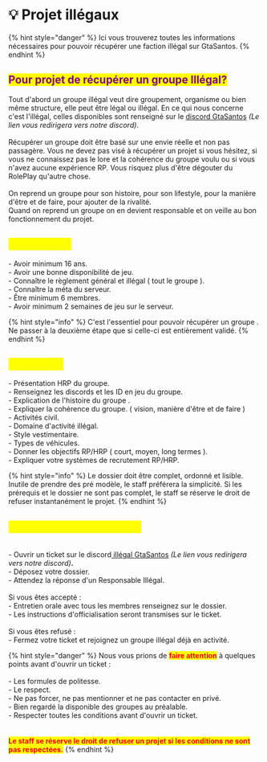# 💡 Projet illégaux

{% hint style="danger" %}
Ici vous trouverez toutes les informations nécessaires pour pouvoir récupérer une faction illégal sur GtaSantos.
{% endhint %}

## <mark style="color:purple;">**Pour projet de récupérer un groupe Illégal?**</mark>  <a href="#bkmrk-r-c3-a9cup-c3-a9rer-une-factio" id="bkmrk-r-c3-a9cup-c3-a9rer-une-factio"></a>

Tout d'abord un groupe illégal veut dire groupement, organisme ou bien même structure, elle peut être légal ou illégal. En ce qui nous concerne c'est l'illégal, celles disponibles sont renseigné sur le [discord GtaSantos](https://discord.gg/Tr3qfzYuaz) _(Le lien vous redirigera vers notre discord)_.\
\
Récupérer un groupe doit être basé sur une envie réelle et non pas passagère. Vous ne devez pas visé à récupérer un projet si vous hésitez, si vous ne connaissez pas le lore et la cohérence du groupe voulu ou si vous n'avez aucune expérience RP. Vous risquez plus d'être dégouter du RolePlay qu'autre chose.\
\
On reprend un groupe pour son histoire, pour son lifestyle, pour la manière d'être et de faire, pour ajouter de la rivalité.\
Quand on reprend un groupe on en devient responsable et on veille au bon fonctionnement du projet.

## <mark style="color:yellow;">**1 | Prérequis**</mark>  <a href="#bkmrk-1-7c-pr-c3-a9requis-3a" id="bkmrk-1-7c-pr-c3-a9requis-3a"></a>

\- Avoir minimum 16 ans.\
\- Avoir une bonne disponibilité de jeu.\
\- Connaître le règlement général et illégal ( tout le groupe ).\
\- Connaître la méta du serveur.\
\- Être minimum 6 membres.\
\- Avoir minimum 2 semaines de jeu sur le serveur.

{% hint style="info" %}
C'est l'essentiel pour pouvoir récupérer un groupe . Ne passer à la deuxième étape que si celle-ci est entièrement validé.
{% endhint %}

## <mark style="color:yellow;">**2 | Dossier**</mark>  <a href="#bkmrk-2-7c-dossier-3a" id="bkmrk-2-7c-dossier-3a"></a>

\- Présentation HRP du groupe. \
\- Renseignez les discords et les ID en jeu du groupe.\
\- Explication de l'histoire du groupe .\
\- Expliquer la cohérence du groupe. ( vision, manière d'être et de faire )\
\- Activités civil.\
\- Domaine d'activité illégal.\
\- Style vestimentaire.\
\- Types de véhicules.\
\- Donner les objectifs RP/HRP ( court, moyen, long termes ).\
\- Expliquer votre systèmes de recrutement RP/HRP.

{% hint style="info" %}
Le dossier doit être complet, ordonné et lisible. Inutile de prendre des pré modèle, le staff préférera la simplicité. Si les prérequis et le dossier ne sont pas complet, le staff se réserve le droit de refuser instantanément le projet.
{% endhint %}

## <mark style="color:yellow;">**3 | Ticket et officialisation**</mark> <a href="#bkmrk-3-7c" id="bkmrk-3-7c"></a>

\
\- Ouvrir un ticket sur le discord[ illégal GtaSantos](https://discord.gg/Tr3qfzYuaz) _(Le lien vous redirigera vers notre discord)_**.**\
\- Déposez votre dossier.\
\- Attendez la réponse d'un Responsable Illégal.\
\
Si vous êtes accepté :\
\- Entretien orale avec tous les membres renseignez sur le dossier.\
\- Les instructions d'officialisation seront transmises sur le ticket.\
\
Si vous êtes refusé :\
\- Fermez votre ticket et rejoignez un groupe illégal déjà en activité.

{% hint style="danger" %}
Nous vous prions de <mark style="color:red;">**faire attention**</mark> à quelques points avant d'ouvrir un ticket :\
\
\- Les formules de politesse.\
\- Le respect.\
\- Ne pas forcer, ne pas mentionner et ne pas contacter en privé.\
\- Bien regardé la disponible des groupes au préalable.\
\- Respecter toutes les conditions avant d'ouvrir un ticket.\
\
\
<mark style="color:red;">**Le staff se réserve le droit de refuser un projet si les conditions ne sont pas respectées.**</mark>
{% endhint %}
